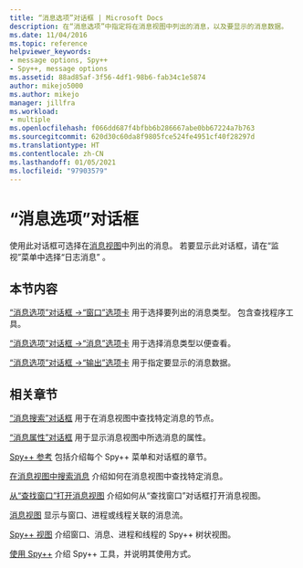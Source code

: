 ```yaml
---
title: “消息选项”对话框 | Microsoft Docs
description: 在“消息选项”中指定将在消息视图中列出的消息，以及要显示的消息数据。
ms.date: 11/04/2016
ms.topic: reference
helpviewer_keywords:
- message options, Spy++
- Spy++, message options
ms.assetid: 88ad85af-3f56-4df1-98b6-fab34c1e5874
author: mikejo5000
ms.author: mikejo
manager: jillfra
ms.workload:
- multiple
ms.openlocfilehash: f066dd687f4bfbb6b286667abe0bb67224a7b763
ms.sourcegitcommit: 620d30c60da8f9805fce524fe4951cf40f28297d
ms.translationtype: HT
ms.contentlocale: zh-CN
ms.lasthandoff: 01/05/2021
ms.locfileid: "97903579"
---
```

# <a name="message-options-dialog-box"></a>“消息选项”对话框
使用此对话框可选择在[消息视图](../debugger/messages-view.md)中列出的消息。 若要显示此对话框，请在“监视”菜单中选择“日志消息” 。

## <a name="in-this-section"></a>本节内容
 [“消息选项”对话框 ->“窗口”选项卡](../debugger/windows-tab-message-options-dialog-box.md) 用于选择要列出的消息类型。 包含查找程序工具。

 [“消息选项”对话框 ->“消息”选项卡](../debugger/messages-tab-message-options-dialog-box.md) 用于选择消息类型以便查看。

 [“消息选项”对话框 ->“输出”选项卡](../debugger/output-tab-message-options-dialog-box.md) 用于指定要显示的消息数据。

## <a name="related-sections"></a>相关章节
 [“消息搜索”对话框](../debugger/message-search-dialog-box.md) 用于在消息视图中查找特定消息的节点。

 [“消息属性”对话框](../debugger/message-properties-dialog-box.md) 用于显示消息视图中所选消息的属性。

 [Spy++ 参考](../debugger/spy-increment-reference.md) 包括介绍每个 Spy++ 菜单和对话框的章节。

 [在消息视图中搜索消息](../debugger/how-to-search-for-a-message-in-messages-view.md) 介绍如何在消息视图中查找特定消息。

 [从“查找窗口”打开消息视图](../debugger/how-to-open-messages-view-from-find-window.md) 介绍如何从“查找窗口”对话框打开消息视图。

 [消息视图](../debugger/messages-view.md) 显示与窗口、进程或线程关联的消息流。

 [Spy++ 视图](../debugger/spy-increment-views.md) 介绍窗口、消息、进程和线程的 Spy++ 树状视图。

 [使用 Spy++](../debugger/using-spy-increment.md) 介绍 Spy++ 工具，并说明其使用方式。